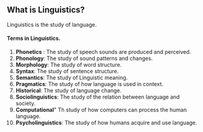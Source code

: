 
## What is Linguistics?

Linguistics is the study of language. 

#### Terms in Linguistics.

1.  **Phonetics** : The study of speech sounds are produced and perceived.
2.  **Phonology**: The study of sound patterns and changes.
3.  **Morphology**: The study of word structure.
4.  **Syntax**: The study of sentence structure.
5.  **Semantics**: The study of Linguistic meaning.
6. **Pragmatics**: The study of how language is used in context.
7. **Historical**: The study of language change.
8.  **Sociolinguistics**: The study of the relation between language and society.
9.  **Computational**" Th study of how computers can process the human language.
10.  **Psycholinguistics**: The study of how humans acquire and use language.
